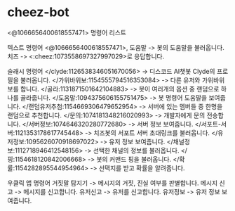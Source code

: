 # cheez-bot

<@1066656400618557471> 명령어 리스트

텍스트 명령어
<@1066656400618557471>, 도움말 -> 봇의 도움말을 불러옵니다.
치즈 -> <:cheez:1073558697327997029>로 응답합니다.

슬래시 명령어
</clyde:1126538346051670056> -> 디스코드 AI챗봇 Clyde의 프로필을 불러옵니다.
</가위바위보:1154555794516353084> -> 다른 유저와 가위바위보를 합니다.
</골라:1131871501642104883> -> 봇이 여러개의 옵션 중 랜덤으로 하나를 골라줍니다.
</도움말:1094375606155751475> -> 봇 명령어 도움말을 보여줍니다.
</랜덤유저추첨:1154669306479652954> -> 서버에 있는 멤버들 중 한명을 랜덤으로 추천합니다.
</문의:1074181348216020993> -> 개발자에게 문의 전송합니다.
</서버정보:1074646320280772680> -> 서버 정보 보여줍니다.
</서포트-서버:1121353178617745448> -> 치즈봇의 서포트 서버 초대링크를 불러옵니다.
</유저정보:1095626070918697022> -> 유저 정보 보여줍니다.
</채널정보:1112718946412548156> -> 선택한 채널의 정보를 불러옵니다.
</핑:1154618120842006668> -> 봇의 커맨드 핑을 불러옵니다.
</확률:1154282895544954964> -> 선택지를 받고 확률을 알려줍니다.

우클릭 앱 명령어
거짓말 탐지기 -> 메시지의 거짓, 진실 여부를 판별합니다.
메시지 신고 -> 메시지를 신고합니다.
유저신고 -> 유저를 신고합니다.
유저정보 -> 유저 정보 보여줍니다.
